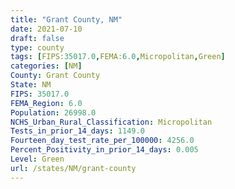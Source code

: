 ```yaml
---
title: "Grant County, NM"
date: 2021-07-10
draft: false
type: county
tags: [FIPS:35017.0,FEMA:6.0,Micropolitan,Green]
categories: [NM]
County: Grant County
State: NM
FIPS: 35017.0
FEMA_Region: 6.0
Population: 26998.0
NCHS_Urban_Rural_Classification: Micropolitan
Tests_in_prior_14_days: 1149.0
Fourteen_day_test_rate_per_100000: 4256.0
Percent_Positivity_in_prior_14_days: 0.005
Level: Green
url: /states/NM/grant-county
---
```



